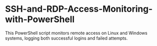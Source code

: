 # SSH-and-RDP-Access-Monitoring-with-PowerShell
This PowerShell script monitors remote access on Linux and Windows systems, logging both successful logins and failed attempts.
